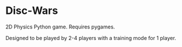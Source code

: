 # Disc-Wars
2D Physics Python game.
Requires pygames.


Designed to be played by 2-4 players with a training mode for 1 player.
